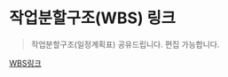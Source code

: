 # 작업분할구조(WBS) 링크

> 작업분할구조(일정계획표) 공유드립니다. 편집 가능합니다.

[WBS링크](https://docs.google.com/spreadsheets/d/1u9_2LrG4O_w2yvwN1_uf0peiuMt9m21p/edit?usp=sharing&ouid=111714381709922366036&rtpof=true&sd=true)
